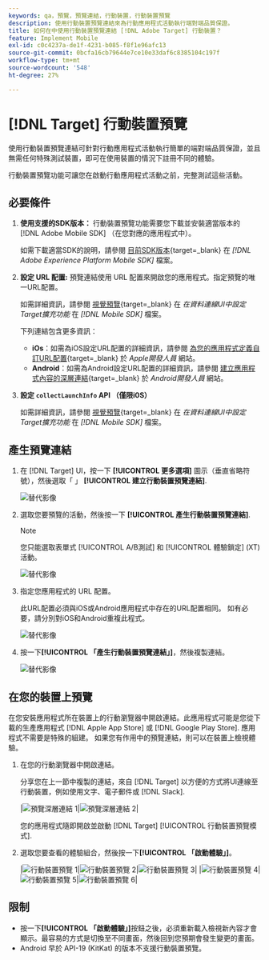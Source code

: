 ```yaml
---
keywords: qa，預覽，預覽連結，行動裝置，行動裝置預覽
description: 使用行動裝置預覽連結來為行動應用程式活動執行端對端品質保證。
title: 如何在中使用行動裝置預覽連結 [!DNL Adobe Target] 行動裝置？
feature: Implement Mobile
exl-id: c0c4237a-de1f-4231-b085-f8f1e96afc13
source-git-commit: 0bcfa16cb79644e7ce10e33daf6c8385104c197f
workflow-type: tm+mt
source-wordcount: '548'
ht-degree: 27%

---
```


# [!DNL Target] 行動裝置預覽

使用行動裝置預覽連結可針對行動應用程式活動執行簡單的端對端品質保證，並且無需任何特殊測試裝置，即可在使用裝置的情況下註冊不同的體驗。

行動裝置預覽功能可讓您在啟動行動應用程式活動之前，完整測試這些活動。

## 必要條件

1. **使用支援的SDK版本：** 行動裝置預覽功能需要您下載並安裝適當版本的 [!DNL Adobe Mobile SDK] （在您對應的應用程式中）。

   如需下載適當SDK的說明，請參閱 [目前SDK版本](https://developer.adobe.com/client-sdks/documentation/current-sdk-versions/){target=_blank} 在 *[!DNL Adobe Experience Platform Mobile SDK]* 檔案。

1. **設定 URL 配置:** 預覽連結使用 URL 配置來開啟您的應用程式。指定預覽的唯一URL配置。

   如需詳細資訊，請參閱 [視覺預覽](https://developer.adobe.com/client-sdks/documentation/adobe-target/#visual-preview){target=_blank} 在 *在資料連線UI中設定Target擴充功能* 在 *[!DNL Mobile SDK]* 檔案。

   下列連結包含更多資訊：

   * **iOs**：如需為iOS設定URL配置的詳細資訊，請參閱 [為您的應用程式定義自訂URL配置](https://developer.apple.com/documentation/xcode/defining-a-custom-url-scheme-for-your-app){target=_blank} 於 *Apple開發人員* 網站。
   * **Android**：如需為Android設定URL配置的詳細資訊，請參閱 [建立應用程式內容的深層連結](https://developer.android.com/training/app-links/deep-linking){target=_blank} 於 *Android開發人員* 網站。

1. **設定 `collectLaunchInfo` API （僅限i0S）**

   如需詳細資訊，請參閱 [視覺預覽](https://developer.adobe.com/client-sdks/documentation/adobe-target/#visual-preview){target=_blank} 在 *在資料連線UI中設定Target擴充功能* 在 *[!DNL Mobile SDK]* 檔案。

## 產生預覽連結

1. 在 [!DNL Target] UI，按一下 **[!UICONTROL 更多選項]** 圖示（垂直省略符號），然後選取「 」 **[!UICONTROL 建立行動裝置預覽連結]**.

   ![替代影像](assets/mobile-preview-create.png)

1. 選取您要預覽的活動，然後按一下 **[!UICONTROL 產生行動裝置預覽連結]**.

   >[!NOTE]
   >
   >您只能選取表單式 [!UICONTROL A/B測試] 和 [!UICONTROL 體驗鎖定] (XT)活動。

   ![替代影像](assets/mobile-preview-select-activities.png)

1. 指定您應用程式的 URL 配置。

   此URL配置必須與iOS或Android應用程式中存在的URL配置相同。 如有必要，請分別對iOS和Android重複此程式。

   ![替代影像](assets/mobile-preview-enter-url-scheme.png)

1. 按一下&#x200B;**[!UICONTROL 「產生行動裝置預覽連結」]**，然後複製連結。

   ![替代影像](assets/mobile-preview-generate-and-copy.png)

## 在您的裝置上預覽

在您安裝應用程式所在裝置上的行動瀏覽器中開啟連結。此應用程式可能是您從下載的生產應用程式 [!DNL Apple App Store] 或 [!DNL Google Play Store]. 應用程式不需要是特殊的組建。 如果您有作用中的預覽連結，則可以在裝置上檢視體驗。

1. 在您的行動瀏覽器中開啟連結。

   分享您在上一節中複製的連結，來自 [!DNL Target] 以方便的方式將UI連線至行動裝置，例如使用文字、電子郵件或 [!DNL Slack].

   |![預覽深層連結 1](assets/mobile-preview-open-deeplink.png)|![預覽深層連結 2](assets/mobile-preview-open-app.png)|

   您的應用程式隨即開啟並啟動 [!DNL Target] [!UICONTROL 行動裝置預覽模式].

1. 選取您要查看的體驗組合，然後按一下&#x200B;**[!UICONTROL 「啟動體驗」]**。

   |![行動裝置預覽 1](assets/mobile-preview-experience-selection-1.png)|![行動裝置預覽 2](assets/mobile-preview-experience-result-1-france.png)|![行動裝置預覽 3](assets/mobile-preview-experience-result-1-shipfree.png)|
|![行動裝置預覽 4](assets/mobile-preview-experience-selection-2.png)|![行動裝置預覽 5](assets/mobile-preview-experience-result-2-aus.png)|![行動裝置預覽 6](assets/mobile-preview-experience-result-2-10off.png)|

## 限制

* 按一下&#x200B;**[!UICONTROL 「啟動體驗」]**&#x200B;按鈕之後，必須重新載入檢視新內容才會顯示。最容易的方式是切換至不同畫面，然後回到您預期會發生變更的畫面。
* Android 早於 API-19 (KitKat) 的版本不支援行動裝置預覽。
